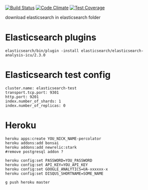 [![Build Status](https://travis-ci.org/darkleaf/percolator.svg)](https://travis-ci.org/darkleaf/percolator)
[![Code Climate](https://codeclimate.com/github/darkleaf/percolator/badges/gpa.svg)](https://codeclimate.com/github/darkleaf/percolator)
[![Test Coverage](https://codeclimate.com/github/darkleaf/percolator/badges/coverage.svg)](https://codeclimate.com/github/darkleaf/percolator)


download elasticsearch in elasticsearch folder


# Elasticsearch plugins

    elasticsearch/bin/plugin -install elasticsearch/elasticsearch-analysis-icu/2.3.0


# Elasticsearch test config
    cluster.name: elasticsearch-test
    transport.tcp.port: 9301
    http.port: 9201
    index.number_of_shards: 1
    index.number_of_replicas: 0

# Heroku

    heroku apps:create YOU_NICK_NAME-percolator
    heroku addons:add bonsai
    heroku addons:add newrelic:stark
    #remove postgresql addon ?

    heroku config:set PASSWORD=YOU_PASSWORD
    heroku config:set API_KEY=YOU_API_KEY
    heroku config:set GOOGLE_ANALYTICS=UA-xxxxxx-x
    heroku config:set DISQUS_SHORTNAME=SOME_NAME

    g push heroku master
